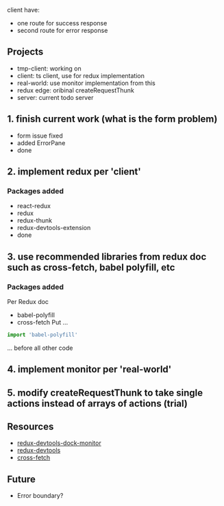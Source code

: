 client have:
- one route for success response
- second route for error response



## Projects
- tmp-client: working on
- client: ts client, use for redux implementation
- real-world: use monitor implementation from this
- redux edge: oribinal createRequestThunk
- server: current todo server

## 1. finish current work (what is the form problem)
   - form issue fixed
   - added ErrorPane
   - done

## 2. implement redux per 'client'

### Packages added
  - react-redux
  - redux
  - redux-thunk
  - redux-devtools-extension
  - done

## 3. use recommended libraries from redux doc such as cross-fetch, babel polyfill, etc

### Packages added

Per Redux doc
  - babel-polyfill
  - cross-fetch
Put ...
```js
import 'babel-polyfill'
```
... before all other code

## 4. implement monitor per 'real-world'

## 5. modify createRequestThunk to take single actions instead of arrays of actions (trial)


## Resources
- [redux-devtools-dock-monitor](https://github.com/gaearon/redux-devtools-dock-monitor)
- [redux-devtools](https://www.npmjs.com/package/redux-devtools)
- [cross-fetch](https://github.com/lquixada/cross-fetch)


## Future
- Error boundary?
